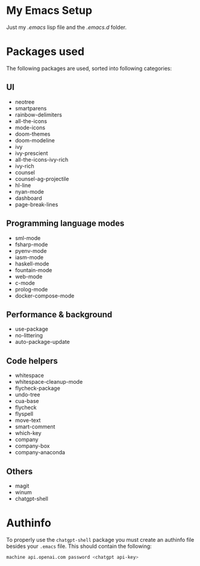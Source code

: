 # My Emacs Setup

Just my *.emacs* lisp file and the *.emacs.d* folder.

# Packages used

The following packages are used, sorted into following categories:

## UI

- neotree
- smartparens
- rainbow-delimiters
- all-the-icons
- mode-icons
- doom-themes
- doom-modeline
- ivy
- ivy-prescient
- all-the-icons-ivy-rich
- ivy-rich
- counsel
- counsel-ag-projectile
- hl-line
- nyan-mode
- dashboard
- page-break-lines

## Programming language modes

- sml-mode
- fsharp-mode
- pyenv-mode
- iasm-mode
- haskell-mode
- fountain-mode
- web-mode
- c-mode
- prolog-mode
- docker-compose-mode

## Performance & background

- use-package
- no-littering
- auto-package-update

## Code helpers

- whitespace
- whitespace-cleanup-mode
- flycheck-package
- undo-tree
- cua-base
- flycheck
- flyspell
- move-text
- smart-comment
- which-key
- company
- company-box
- company-anaconda

## Others

- magit
- winum
- chatgpt-shell

# Authinfo

To properly use the `chatgpt-shell` package you must create an authinfo file besides your `.emacs` file. This should contain the following:

```bash
machine api.openai.com password <chatgpt api-key>
```

